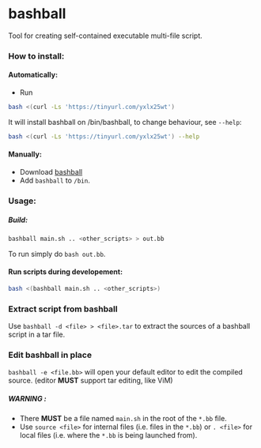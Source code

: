 # bashball
Tool for creating self-contained executable multi-file script.

### How to install:
#### Automatically:
+ Run
```bash
bash <(curl -Ls 'https://tinyurl.com/yxlx25wt')
```
It will install bashball on /bin/bashball, to change behaviour, see `--help`:
```bash
bash <(curl -Ls 'https://tinyurl.com/yxlx25wt') --help
```

#### Manually:
+ Download [bashball](https://github.com/blkgoose/bashball/releases/latest/download/bashball)
+ Add `bashball` to `/bin`.

### Usage:
##### Build:
```bash
bashball main.sh .. <other_scripts> > out.bb
```

To run simply do `bash out.bb`.

#### Run scripts during developement:
```bash
bash <(bashball main.sh .. <other_scripts>)
```

### Extract script from bashball
Use `bashball -d <file> > <file>.tar` to extract the sources of a bashball script in a tar file.

### Edit bashball in place
`bashball -e <file.bb>` will open your default editor to edit the compiled source. (editor __MUST__ support tar editing, like ViM)

##### WARNING :
+  There __MUST__ be a file named `main.sh` in the root of the `*.bb` file.
+  Use `source <file>` for internal files (i.e. files in the `*.bb`) or `. <file>` for local files (i.e. where the `*.bb` is being launched from).
